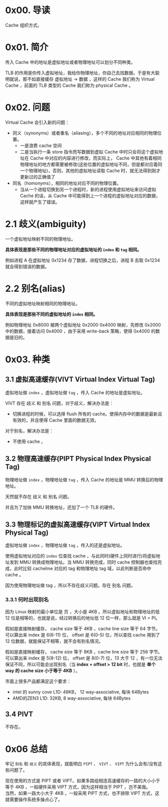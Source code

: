 # 0x00. 导读

Cache 组织方式。

# 0x01. 简介

传入 Cache 中的地址是虚拟地址或者物理地址可以划分不同种类。

TLB 的作用是你传入虚拟地址，我给你物理地址，你自己去找数据。于是有大聪明就说，那不如直接缓存 虚拟地址 -> 数据 ，这样的 Cache 我们称为 Virtual Cache ，前面的 TLB 类型的 Cache 我们称为 physical Cache 。

# 0x02. 问题

Virtual Cache 会引入新的问题：
- 同义（synonyms）或者重名（aliasing），多个不同的地址对应相同的物理位置。
  - 一是浪费 cache 空间
  - 二是当执行一条 store 指令而写数据到虚拟 Cache 中时只会将这个虚拟地址在 Cache 中对应的内容进行修改，而实际上， Cache 中其他有着相同物理地址的地方都需要被修改(这些位置的虚拟地址不同，但是都对应着同一个物理地址)，否则，其他的虚拟地址读取 Cache 时，就无法得到刚才更新过的正确值了
- 同名（homonyms），相同的地址对应不同的物理位置。
  - 当从一个进程切换到另一个进程时，新的进程使用虚拟地址来访问虚拟 Cache 的话，从 Cache 中可能得到上一个进程的虚拟地址对应的数据，这样就产生了错误。

# 2.1 歧义(ambiguity)

一个虚拟地址映射不同的物理地址。

**具体表现是那些不同的物理地址对应的虚拟地址的 `index` 和 `tag` 相同。**

例如进程 A 在虚拟地址 0x1234 存了数据，进程切换之后，进程 B 去取 0x1234 就会得到错误的数据。

# 2.2 别名(alias)

不同的虚拟地址映射相同的物理地址。

**具体表现是那些不同的虚拟地址的 `index` 相同。**

例如物理地址 0x8000 被两个虚拟地址 0x2000 0x4000 映射，先修改 0x2000 中的数据，接着访问 0x4000 ，由于采用 write-back 策略，使得 0x4000 的数据是旧的。

# 0x03. 种类 

## 3.1 虚拟高速缓存(VIVT Virtual Index Virtual Tag)

虚拟地址做 `index` ，虚拟地址做 `tag` ，传入 Cache 的地址是虚拟地址。

VIVT 存在 歧义 和 别名 问题，对于歧义，解决办法是：
- 切换进程的时候，可以选择 flush 所有的 cache。使得内存中的数据是最新且有效的，并且使得 Cache 里面的数据无效。

对于别名，解决办法是：
- 不使用 cache 。

## 3.2 物理高速缓存(PIPT Physical Index Physical Tag)

物理地址做 `index` ，物理地址做 `tag` ，传入 Cache 的地址是 MMU 转换后的物理地址。

天然就不存在 歧义 和 别名 问题。

并且为了加快 MMU 转换地址，还加了一个 TLB 的硬件。

## 3.3 物理标记的虚拟高速缓存(VIPT Virtual Index Physical Tag)

虚拟地址做 `index` ，物理地址做 `tag` ，传入的还是虚拟地址。

使用虚拟地址对应的 `index` 位查找 cache ，与此同时(硬件上同时进行)将虚拟地址发到 MMU 转换成物理地址。当 MMU 转换完成，同时 cache 控制器也查找完成，此时比较 cacheline 对应的 tag 和物理地址 tag 域，以此判断是否命中 cache 。

因为使用物理地址做 tag ，所以不存在歧义问题。存在 别名 问题。

### 3.3.1 何时出现别名

因为 Linux 映射的最小单位是 页 ，大小是 4KB 。所以虚拟地址和物理地址的低 12 位是相等的，也就是说，经过转换后的地址低 12 位一样，那么就是 VI = PI。

假如是直接映射缓存， cache size 等于 4KB ，cache line size 等于 64 字节。可以算出来 index 是 6(6-11) 位， offset 是 6(0-5) 位，所以查找 cache 用到了 12 位数据，就能保证不相等，就不会有别名情况。


假如是直接映射缓存， cache size 等于 8KB ，cache line size 等于 256 字节。可以算出来 index 是 5(8-12) 位， offset 是 8(0-7) 位，13 大于 12 ，有一位无法保证不同，所以可能会出现别名（当 **index + offset > 12 bit** 时，也就是 **单个 way 的 cache size 小于等于 4KB** ）。

市面上很多产品都满足这个要求：
- intel 的 sunny cove L1D: 48KB， 12 way-associative, 每块 64Bytes
- AMD的ZEN3 L1D: 32KB, 8 way-associative, 每块 64Bytes

## 3.4 PIVT

不存在。

# 0x06 总结

牢记 `别名` 和 `歧义` 的具体表现，就能明白 `PIPT` 、 `VIVT` 、 `VIPT` 为什么会有/没有这些问题了。

现在使用的方式是 PIPT 或者 VIPT。如果多路组相连高速缓存的一路的大小小于等于 4KB ，一般硬件采用 VIPT 方式，因为这样相当于 PIPT ，岂不美哉。  
当然，如果一路大小大于 4KB ，一般采用 PIPT 方式，也不排除 VIPT 方式，这就需要操作系统多操点心了。